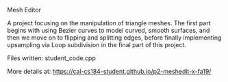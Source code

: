 Mesh Editor

A project focusing on the manipulation of triangle meshes. The first part begins with using Bezier curves to model curved, smooth surfaces, and then we move on to flipping and splitting edges, before finally implementing upsampling via Loop subdivision in the final part of this project.

Files written: student_code.cpp

More details at: https://cal-cs184-student.github.io/p2-meshedit-x-fa19/